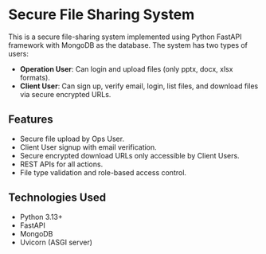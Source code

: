# Secure File Sharing System

This is a secure file-sharing system implemented using Python FastAPI framework with MongoDB as the database. The system has two types of users:

- **Operation User**: Can login and upload files (only pptx, docx, xlsx formats).
- **Client User**: Can sign up, verify email, login, list files, and download files via secure encrypted URLs.

## Features

- Secure file upload by Ops User.
- Client User signup with email verification.
- Secure encrypted download URLs only accessible by Client Users.
- REST APIs for all actions.
- File type validation and role-based access control.

## Technologies Used

- Python 3.13+
- FastAPI
- MongoDB
- Uvicorn (ASGI server)
